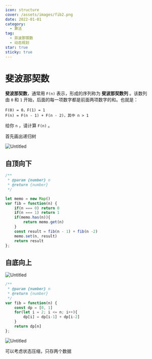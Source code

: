 ```yaml
---
icon: structure
cover: /assets/images/fib2.png
date: 2022-01-01
category:
  - 算法
tag:
  - 菲波那锲数
  - 动态规划
star: true
sticky: true
---
```

# 斐波那契数

**斐波那契数**，通常用 `F(n)` 表示，形成的序列称为 **斐波那契数列** 。该数列由 `0` 和 `1` 开始，后面的每一项数字都是前面两项数字的和。也就是：

```
F(0) = 0，F(1) = 1
F(n) = F(n - 1) + F(n - 2)，其中 n > 1
```

给你 `n` ，请计算 `F(n)` 。

首先画出递归树

![Untitled](/fe-blog/assets/images/fib1.png)

## 自顶向下

```jsx
/**
 * @param {number} n
 * @return {number}
 */

let memo = new Map()
var fib = function(n) {
    if(n === 0) return 0
    if(n === 1) return 1
    if(memo.has(n)){
        return memo.get(n)
    }
    const result = fib(n - 1) + fib(n -2)
    memo.set(n, result)
    return result
};
```

## 自底向上

![Untitled](/fe-blog/assets/images/fib2.png)

```jsx
/**
 * @param {number} n
 * @return {number}
 */
var fib = function(n) {
    const dp = [0, 1]
    for(let i = 2; i <= n; i++){
        dp[i] = dp[i-1] + dp[i-2]
    }
    return dp[n]
};
```

![Untitled](/fe-blog/assets/images/fib3.png)

可以考虑状态压缩，只存两个数据
